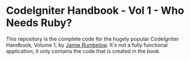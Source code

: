 # CodeIgniter Handbook - Vol 1 - Who Needs Ruby?

This repository is the complete code for the hugely popular CodeIgniter Handbook, Volume 1, by [Jamie Rumbelow](http://jamierumbelow.net). It's not a fully functional application; it only contains the code that is created in the book.